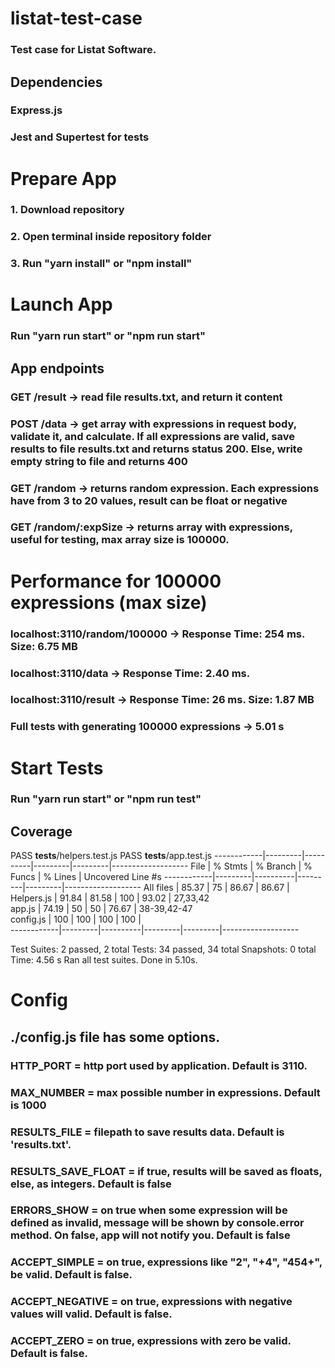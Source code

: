 # listat-test-case

### Test case for Listat Software.

## Dependencies

### Express.js

### Jest and Supertest for tests

# Prepare App

### 1. Download repository

### 2. Open terminal inside repository folder

### 3. Run "yarn install" or "npm install"

# Launch App

### Run "yarn run start" or "npm run start"

## App endpoints

### GET /result -> read file results.txt, and return it content

### POST /data -> get array with expressions in request body, validate it, and calculate. If all expressions are valid, save results to file results.txt and returns status 200. Else, write empty string to file and returns 400

### GET /random -> returns random expression. Each expressions have from 3 to 20 values, result can be float or negative

### GET /random/:expSize -> returns array with expressions, useful for testing, max array size is 100000.

# Performance for 100000 expressions (max size)

### localhost:3110/random/100000 -> Response Time: 254 ms. Size: 6.75 MB

### localhost:3110/data -> Response Time: 2.40 ms.

### localhost:3110/result -> Response Time: 26 ms. Size: 1.87 MB

### Full tests with generating 100000 expressions -> 5.01 s

# Start Tests

### Run "yarn run start" or "npm run test"

## Coverage

PASS **tests**/helpers.test.js
PASS **tests**/app.test.js
------------|---------|----------|---------|---------|-------------------
File | % Stmts | % Branch | % Funcs | % Lines | Uncovered Line #s
------------|---------|----------|---------|---------|-------------------
All files | 85.37 | 75 | 86.67 | 86.67 |  
 Helpers.js | 91.84 | 81.58 | 100 | 93.02 | 27,33,42  
 app.js | 74.19 | 50 | 50 | 76.67 | 38-39,42-47  
 config.js | 100 | 100 | 100 | 100 |  
------------|---------|----------|---------|---------|-------------------

Test Suites: 2 passed, 2 total
Tests: 34 passed, 34 total
Snapshots: 0 total
Time: 4.56 s
Ran all test suites.
Done in 5.10s.

# Config

## ./config.js file has some options.

### HTTP_PORT = http port used by application. Default is 3110.

### MAX_NUMBER = max possible number in expressions. Default is 1000

### RESULTS_FILE = filepath to save results data. Default is 'results.txt'.

### RESULTS_SAVE_FLOAT = if true, results will be saved as floats, else, as integers. Default is false

### ERRORS_SHOW = on true when some expression will be defined as invalid, message will be shown by console.error method. On false, app will not notify you. Default is false

### ACCEPT_SIMPLE = on true, expressions like "2", "+4", "454+", be valid. Default is false.

### ACCEPT_NEGATIVE = on true, expressions with negative values will valid. Default is false.

### ACCEPT_ZERO = on true, expressions with zero be valid. Default is false.
